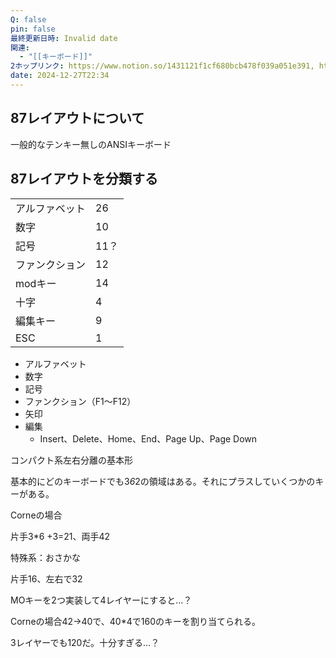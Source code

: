 ```yaml
---
Q: false
pin: false
最終更新日時: Invalid date
関連:
  - "[[キーボード]]"
2ホップリンク: https://www.notion.so/1431121f1cf680bcb478f039a051e391, https://www.notion.so/1461121f1cf680cead77c5c43926a326, https://www.notion.so/1471121f1cf68081b4b1d9022df66d15, https://www.notion.so/15d1121f1cf680818bd9ccc72fc37032, https://www.notion.so/7f66599e8a6c4c219e9bb986436c1ed1
date: 2024-12-27T22:34
---
```

  

  

  

## 87レイアウトについて

一般的なテンキー無しのANSIキーボード

  

  

## 87レイアウトを分類する

  

|   |   |
|---|---|
|アルファベット|26|
|数字|10|
|記号|11？|
|ファンクション|12|
|modキー|14|
|十字|4|
|編集キー|9|
|ESC|1|

  

- アルファベット
- 数字
- 記号
- ファンクション（F1～F12）
- 矢印
- 編集
    - Insert、Delete、Home、End、Page Up、Page Down

  

  

コンパクト系左右分離の基本形

基本的にどのキーボードでも3*6*2の領域はある。それにプラスしていくつかのキーがある。

  

Corneの場合

片手3*6 +3=21、両手42

  

特殊系：おさかな

片手16、左右で32

  

  

MOキーを2つ実装して4レイヤーにすると…？

Corneの場合42→40で、40*4で160のキーを割り当てられる。

3レイヤーでも120だ。十分すぎる…？